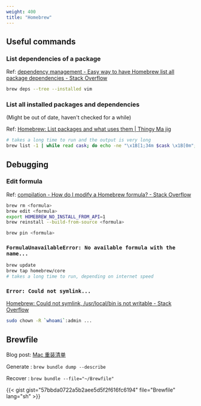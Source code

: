 ```yaml
---
weight: 400
title: "Homebrew"
---
```


## Useful commands

### List dependencies of a package

Ref: [dependency management - Easy way to have Homebrew list all package dependencies - Stack Overflow](https://stackoverflow.com/a/52120368)

```sh
brew deps --tree --installed vim
```

### List all installed packages and dependencies

\(Might be out of date, haven't checked for a while\)

Ref: [Homebrew: List packages and what uses them | Thingy Ma jig](https://www.thingy-ma-jig.co.uk/blog/22-09-2014/homebrew-list-packages-andw-what-uses-them)

```sh
# takes a long time to run and the output is very long
brew list -1 | while read cask; do echo -ne "\x1B[1;34m $cask \x1B[0m"; brew uses $cask --installed | awk '{printf(" %s ", $0)}'; echo ""; done
```

## Debugging

<!--
### Using Homebrew with unsupported macOS version

Good to have installed:

- cmake \(because everything is make-installed\)
- curl
- rust
- sqlite
- qt \(for pip, see [python - Error while installing pytq5 with pip: Preparing metadata (pyproject.toml) did not run successfully - Stack Overflow](https://stackoverflow.com/a/71669996)\)
-->

### Edit formula

Ref: [compilation - How do I modify a Homebrew formula? - Stack Overflow](https://stackoverflow.com/a/75520170)

```sh
brew rm <formula>
brew edit <formula>
export HOMEBREW_NO_INSTALL_FROM_API=1
brew reinstall --build-from-source <formula>

brew pin <formula>
```

### `FormulaUnavailableError: No available formula with the name...`

```sh
brew update
brew tap homebrew/core
# takes a long time to run, depending on internet speed
```

### `Error: Could not symlink...`

[Homebrew: Could not symlink, /usr/local/bin is not writable - Stack Overflow](https://stackoverflow.com/a/26647594)

```sh
sudo chown -R `whoami`:admin ...
```

<!-- 
### Python 3.12 installation

`install: Modules/_tkinter.cpython-312-darwin.so: No such file or directory`: \([ref](https://stackoverflow.com/a/67465708)\)

[Why does Python installed via Homebrew not include Tkinter - Stack Overflow](https://stackoverflow.com/a/59763871)
→
[MacOS homebrew python 3.8.6 with tcl-tk (properly)](https://gist.github.com/iexa/2ac761bfd96ab78988b76c030d54a5b8)

```sh
brew install python-tk
```

 -->

## Brewfile

Blog post: [Mac 重装清单](https://blog.loikein.one/posts/2020-01-05-mac-restore-list/)

Generate
: `brew bundle dump --describe`

Recover
: `brew bundle --file="~/Brewfile"`

{{< gist
gist="57bbda0722a5b2aee5d5f2f616fc6194"
file="Brewfile"
lang="sh" >}}
